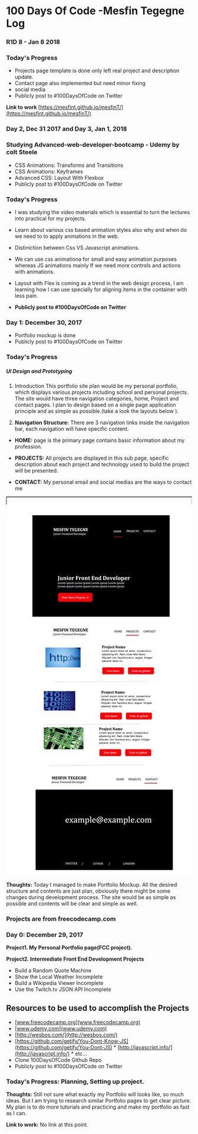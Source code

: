 #  100 Days Of Code -Mesfin Tegegne Log



### R1D 8  - Jan 8 2018


### Today's Progress

* Projects page template is done only left real project and description update.
* Contact page also implemented but need minor fixing
* social media
* Publicly post to #100DaysOfCode on Twitter


**Link to work** [https://mesfint.github.io/mesfinT/](https://mesfint.github.io/mesfinT/)



### Day 2, Dec 31 2017 and Day 3, Jan 1, 2018

### Studying Advanced-web-developer-bootcamp - Udemy by colt Steele
* CSS Animations: Transforms and Transitions
* CSS Animations: Keyframes
* Advanced CSS: Layout With Flexbox
* Publicly post to #100DaysOfCode on Twitter

### Today's Progress
* I was studying the video materials which is essential to turn the lectures into practical for my projects.

* Learn about various css based animation styles also why and when  do we need to to apply animations in the web.
* Distiniction between Css VS Javascript animations.
* We can use css animationa for small and easy animation purposes whereas JS animations mainly If we need more controls and actions with animations.
* Layout with Flex is coming as a trend in the web design process, I am learning how I can use specially for aligning items in the container with less pain.
* **Publicly post to #100DaysOfCode on Twitter**

### Day 1: December 30, 2017
  * Portfolio mockup is done
  * Publicly post to #100DaysOfCode on Twitter

### Today's Progress
##### UI Design and Prototyping

1. Introduction
This portfolio site plan would be my personal portfolio, which displays various projects including school and personal projects. The site would have three navigation categories, home, Project and contact pages. I plan to design based on a single page application principle and as simple as possible.(take a look the layouts below ).

2.	**Navigation Structure:**
There are 3 navigation links inside the navigation bar, each navigation will have specific content.

-	**HOME:**
 page is the primary page contains basic information about my profession.
-	**PROJECTS:**
   All projects are displayed in this sub page, specific description about each project and technology used to build the project will be presented.

-	**CONTACT:**
My personal email and social medias are the ways to contact me


![Mockup](/prototype/mockup-1.3.png)


   **Thoughts:** Today I  managed to make Portfolio Mockup. All the desired structure and contents are just plan, obviously there might be some changes during development process. The site would be as simple as possible and contents will be clear and simple as well.

### Projects are from freecodecamp.com

 ### Day 0: December 29, 2017

 **Project1. My Personal Portfolio page(FCC project).**

**Project2.  Intermediate Front End Development Projects**

* Build a Random Quote Machine
* Show the Local Weather Incomplete 
* Build a Wikipedia Viewer Incomplete 
* Use the Twitch.tv JSON API Incomplete 
## Resources to be  used to accomplish the Projects
   * [www.freecodecamp.org](www.freecodecamp.org)
   * [www.udemy.com](www.udemy.com)
   * [http://wesbos.com/](http://wesbos.com/)
   * [https://github.com/getify/You-Dont-Know-JS](https://github.com/getify/You-Dont-JS)
    * [http://javascript.info/](http://javascript.info/)
    * etc...
* Clone 100DaysOfCode Github Repo
* Publicly post to #100DaysOfCode on Twitter

### **Today's Progress**: Planning, Setting up project.

**Thoughts:** Still not sure what exactly my Portfolio will looks like, so much ideas. But I am trying to research similar Portfolio pages to get clear picture. My plan is to do more tutorials and practicing and make my portfolio as fast as I can.

**Link to work:** No link at this point.
